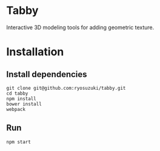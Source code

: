 # Tabby
Interactive 3D modeling tools for adding geometric texture.

# Installation
## Install dependencies
```
git clone git@github.com:ryosuzuki/tabby.git
cd tabby
npm install
bower install
webpack
```

## Run
```
npm start
```
